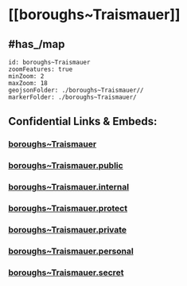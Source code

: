 # [[boroughs~Traismauer]] 



## #has_/map  



```leaflet
id: boroughs~Traismauer
zoomFeatures: true 
minZoom: 2 
maxZoom: 18
geojsonFolder: ./boroughs~Traismauer//
markerFolder: ./boroughs~Traismauer/
```


## Confidential Links & Embeds: 

### [boroughs~Traismauer](/_Standards/Earth/Continent/Europe/Europe~Central/Austria/Austrias_States/Niederösterreich/counties~NÖ/St_Pölten/cities~St_Pölten/Traismauer/boroughs~Traismauer.md) 

### [boroughs~Traismauer.public](/_public/Earth/Continent/Europe/Europe~Central/Austria/Austrias_States/Niederösterreich/counties~NÖ/St_Pölten/cities~St_Pölten/Traismauer/boroughs~Traismauer.public.md) 

### [boroughs~Traismauer.internal](/_internal/Earth/Continent/Europe/Europe~Central/Austria/Austrias_States/Niederösterreich/counties~NÖ/St_Pölten/cities~St_Pölten/Traismauer/boroughs~Traismauer.internal.md) 

### [boroughs~Traismauer.protect](/_protect/Earth/Continent/Europe/Europe~Central/Austria/Austrias_States/Niederösterreich/counties~NÖ/St_Pölten/cities~St_Pölten/Traismauer/boroughs~Traismauer.protect.md) 

### [boroughs~Traismauer.private](/_private/Earth/Continent/Europe/Europe~Central/Austria/Austrias_States/Niederösterreich/counties~NÖ/St_Pölten/cities~St_Pölten/Traismauer/boroughs~Traismauer.private.md) 

### [boroughs~Traismauer.personal](/_personal/Earth/Continent/Europe/Europe~Central/Austria/Austrias_States/Niederösterreich/counties~NÖ/St_Pölten/cities~St_Pölten/Traismauer/boroughs~Traismauer.personal.md) 

### [boroughs~Traismauer.secret](/_secret/Earth/Continent/Europe/Europe~Central/Austria/Austrias_States/Niederösterreich/counties~NÖ/St_Pölten/cities~St_Pölten/Traismauer/boroughs~Traismauer.secret.md)

